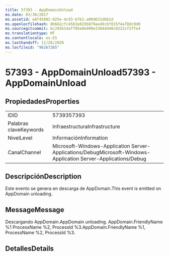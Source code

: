 ```yaml
---
title: 57393 - AppDomainUnload
ms.date: 03/30/2017
ms.assetid: e8f45002-025e-4c93-b7b1-a09d631dbb1d
ms.openlocfilehash: 8b662cfc4563e815b879ae49cbf815f4a78dc9d0
ms.sourcegitcommit: bc293b14af795e0e999e3304dd40c0222cf2ffe4
ms.translationtype: MT
ms.contentlocale: es-ES
ms.lasthandoff: 11/26/2020
ms.locfileid: "96267265"
---
```

# <a name="57393---appdomainunload"></a><span data-ttu-id="ca3ee-102">57393 - AppDomainUnload</span><span class="sxs-lookup"><span data-stu-id="ca3ee-102">57393 - AppDomainUnload</span></span>

## <a name="properties"></a><span data-ttu-id="ca3ee-103">Propiedades</span><span class="sxs-lookup"><span data-stu-id="ca3ee-103">Properties</span></span>  
  
|||  
|-|-|  
|<span data-ttu-id="ca3ee-104">ID</span><span class="sxs-lookup"><span data-stu-id="ca3ee-104">ID</span></span>|<span data-ttu-id="ca3ee-105">57393</span><span class="sxs-lookup"><span data-stu-id="ca3ee-105">57393</span></span>|  
|<span data-ttu-id="ca3ee-106">Palabras clave</span><span class="sxs-lookup"><span data-stu-id="ca3ee-106">Keywords</span></span>|<span data-ttu-id="ca3ee-107">Infraestructura</span><span class="sxs-lookup"><span data-stu-id="ca3ee-107">Infrastructure</span></span>|  
|<span data-ttu-id="ca3ee-108">Nivel</span><span class="sxs-lookup"><span data-stu-id="ca3ee-108">Level</span></span>|<span data-ttu-id="ca3ee-109">Información</span><span class="sxs-lookup"><span data-stu-id="ca3ee-109">Information</span></span>|  
|<span data-ttu-id="ca3ee-110">Canal</span><span class="sxs-lookup"><span data-stu-id="ca3ee-110">Channel</span></span>|<span data-ttu-id="ca3ee-111">Microsoft-Windows-Application Server-Applications/Debug</span><span class="sxs-lookup"><span data-stu-id="ca3ee-111">Microsoft-Windows-Application Server-Applications/Debug</span></span>|  
  
## <a name="description"></a><span data-ttu-id="ca3ee-112">Descripción</span><span class="sxs-lookup"><span data-stu-id="ca3ee-112">Description</span></span>  

 <span data-ttu-id="ca3ee-113">Este evento se genera en descarga de AppDomain.</span><span class="sxs-lookup"><span data-stu-id="ca3ee-113">This event is emitted on AppDomain unloading.</span></span>  
  
## <a name="message"></a><span data-ttu-id="ca3ee-114">Message</span><span class="sxs-lookup"><span data-stu-id="ca3ee-114">Message</span></span>  

 <span data-ttu-id="ca3ee-115">Descargando AppDomain.</span><span class="sxs-lookup"><span data-stu-id="ca3ee-115">AppDomain unloading.</span></span> <span data-ttu-id="ca3ee-116">AppDomain.FriendlyName %1 ProcessName %2, ProcessId %3.</span><span class="sxs-lookup"><span data-stu-id="ca3ee-116">AppDomain.FriendlyName %1, ProcessName %2, ProcessId %3.</span></span>  
  
## <a name="details"></a><span data-ttu-id="ca3ee-117">Detalles</span><span class="sxs-lookup"><span data-stu-id="ca3ee-117">Details</span></span>
